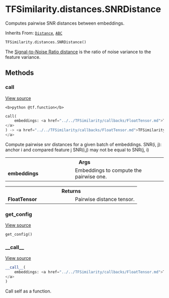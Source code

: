 # TFSimilarity.distances.SNRDistance





Computes pairwise SNR distances between embeddings.

Inherits From: [`Distance`](../../TFSimilarity/distances/Distance.md), [`ABC`](../../TFSimilarity/distances/ABC.md)

```python
TFSimilarity.distances.SNRDistance()
```



<!-- Placeholder for "Used in" -->

The [Signal-to-Noise Ratio distance](https://arxiv.org/abs/1904.02616)
is the ratio of noise variance to the feature variance.

## Methods

<h3 id="call">call</h3>

<a target="_blank" href="https://github.com/tensorflow/similarity/blob/main/tensorflow_similarity/distances.py#L229-L258">View source</a>

``<b>python
@tf.function</b>``

```python
call(
    embeddings: <a href="../../TFSimilarity/callbacks/FloatTensor.md">TFSimilarity.callbacks.FloatTensor```
</a>
) -> <a href="../../TFSimilarity/callbacks/FloatTensor.md">TFSimilarity.callbacks.FloatTensor```
</a>
```


Compute pairwise snr distances for a given batch of embeddings.
SNR(i, j): anchor i and compared feature j
SNR(i,j) may not be equal to SNR(j, i)

<!-- Tabular view -->
 <table class="responsive fixed orange">
<colgroup><col width="214px"><col></colgroup>
<tr><th colspan="2">Args</th></tr>

<tr>
<td>
<b>embeddings</b>
</td>
<td>
Embeddings to compute the pairwise one.
</td>
</tr>
</table>



<!-- Tabular view -->
 <table class="responsive fixed orange">
<colgroup><col width="214px"><col></colgroup>
<tr><th colspan="2">Returns</th></tr>

<tr>
<td>
<b>FloatTensor</b>
</td>
<td>
Pairwise distance tensor.
</td>
</tr>
</table>



<h3 id="get_config">get_config</h3>

<a target="_blank" href="https://github.com/tensorflow/similarity/blob/main/tensorflow_similarity/distances.py#L50-L51">View source</a>

```python
get_config()
```





<h3 id="__call__">__call__</h3>

<a target="_blank" href="https://github.com/tensorflow/similarity/blob/main/tensorflow_similarity/distances.py#L44-L45">View source</a>

```python
__call__(
    embeddings: <a href="../../TFSimilarity/callbacks/FloatTensor.md">TFSimilarity.callbacks.FloatTensor```
</a>
)
```


Call self as a function.




